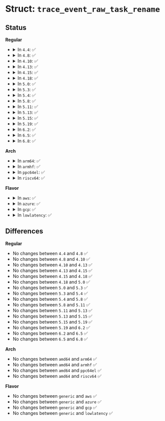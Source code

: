 # Struct: <code>trace_event_raw_task_rename</code>

## Status
<b>Regular</b>
<ul>
<li>
<details>
<summary>In <code>4.4</code>: ✅</summary>

```c
struct trace_event_raw_task_rename {
    struct trace_entry ent;
    pid_t pid;
    char oldcomm[16];
    char newcomm[16];
    short int oom_score_adj;
    char __data[0];
};
```
</details>
</li>
<li>
<details>
<summary>In <code>4.8</code>: ✅</summary>

```c
struct trace_event_raw_task_rename {
    struct trace_entry ent;
    pid_t pid;
    char oldcomm[16];
    char newcomm[16];
    short int oom_score_adj;
    char __data[0];
};
```
</details>
</li>
<li>
<details>
<summary>In <code>4.10</code>: ✅</summary>

```c
struct trace_event_raw_task_rename {
    struct trace_entry ent;
    pid_t pid;
    char oldcomm[16];
    char newcomm[16];
    short int oom_score_adj;
    char __data[0];
};
```
</details>
</li>
<li>
<details>
<summary>In <code>4.13</code>: ✅</summary>

```c
struct trace_event_raw_task_rename {
    struct trace_entry ent;
    pid_t pid;
    char oldcomm[16];
    char newcomm[16];
    short int oom_score_adj;
    char __data[0];
};
```
</details>
</li>
<li>
<details>
<summary>In <code>4.15</code>: ✅</summary>

```c
struct trace_event_raw_task_rename {
    struct trace_entry ent;
    pid_t pid;
    char oldcomm[16];
    char newcomm[16];
    short int oom_score_adj;
    char __data[0];
};
```
</details>
</li>
<li>
<details>
<summary>In <code>4.18</code>: ✅</summary>

```c
struct trace_event_raw_task_rename {
    struct trace_entry ent;
    pid_t pid;
    char oldcomm[16];
    char newcomm[16];
    short int oom_score_adj;
    char __data[0];
};
```
</details>
</li>
<li>
<details>
<summary>In <code>5.0</code>: ✅</summary>

```c
struct trace_event_raw_task_rename {
    struct trace_entry ent;
    pid_t pid;
    char oldcomm[16];
    char newcomm[16];
    short int oom_score_adj;
    char __data[0];
};
```
</details>
</li>
<li>
<details>
<summary>In <code>5.3</code>: ✅</summary>

```c
struct trace_event_raw_task_rename {
    struct trace_entry ent;
    pid_t pid;
    char oldcomm[16];
    char newcomm[16];
    short int oom_score_adj;
    char __data[0];
};
```
</details>
</li>
<li>
<details>
<summary>In <code>5.4</code>: ✅</summary>

```c
struct trace_event_raw_task_rename {
    struct trace_entry ent;
    pid_t pid;
    char oldcomm[16];
    char newcomm[16];
    short int oom_score_adj;
    char __data[0];
};
```
</details>
</li>
<li>
<details>
<summary>In <code>5.8</code>: ✅</summary>

```c
struct trace_event_raw_task_rename {
    struct trace_entry ent;
    pid_t pid;
    char oldcomm[16];
    char newcomm[16];
    short int oom_score_adj;
    char __data[0];
};
```
</details>
</li>
<li>
<details>
<summary>In <code>5.11</code>: ✅</summary>

```c
struct trace_event_raw_task_rename {
    struct trace_entry ent;
    pid_t pid;
    char oldcomm[16];
    char newcomm[16];
    short int oom_score_adj;
    char __data[0];
};
```
</details>
</li>
<li>
<details>
<summary>In <code>5.13</code>: ✅</summary>

```c
struct trace_event_raw_task_rename {
    struct trace_entry ent;
    pid_t pid;
    char oldcomm[16];
    char newcomm[16];
    short int oom_score_adj;
    char __data[0];
};
```
</details>
</li>
<li>
<details>
<summary>In <code>5.15</code>: ✅</summary>

```c
struct trace_event_raw_task_rename {
    struct trace_entry ent;
    pid_t pid;
    char oldcomm[16];
    char newcomm[16];
    short int oom_score_adj;
    char __data[0];
};
```
</details>
</li>
<li>
<details>
<summary>In <code>5.19</code>: ✅</summary>

```c
struct trace_event_raw_task_rename {
    struct trace_entry ent;
    pid_t pid;
    char oldcomm[16];
    char newcomm[16];
    short int oom_score_adj;
    char __data[0];
};
```
</details>
</li>
<li>
<details>
<summary>In <code>6.2</code>: ✅</summary>

```c
struct trace_event_raw_task_rename {
    struct trace_entry ent;
    pid_t pid;
    char oldcomm[16];
    char newcomm[16];
    short int oom_score_adj;
    char __data[0];
};
```
</details>
</li>
<li>
<details>
<summary>In <code>6.5</code>: ✅</summary>

```c
struct trace_event_raw_task_rename {
    struct trace_entry ent;
    pid_t pid;
    char oldcomm[16];
    char newcomm[16];
    short int oom_score_adj;
    char __data[0];
};
```
</details>
</li>
<li>
<details>
<summary>In <code>6.8</code>: ✅</summary>

```c
struct trace_event_raw_task_rename {
    struct trace_entry ent;
    pid_t pid;
    char oldcomm[16];
    char newcomm[16];
    short int oom_score_adj;
    char __data[0];
};
```
</details>
</li>
</ul>
<b>Arch</b>
<ul>
<li>
<details>
<summary>In <code>arm64</code>: ✅</summary>

```c
struct trace_event_raw_task_rename {
    struct trace_entry ent;
    pid_t pid;
    char oldcomm[16];
    char newcomm[16];
    short int oom_score_adj;
    char __data[0];
};
```
</details>
</li>
<li>
<details>
<summary>In <code>armhf</code>: ✅</summary>

```c
struct trace_event_raw_task_rename {
    struct trace_entry ent;
    pid_t pid;
    char oldcomm[16];
    char newcomm[16];
    short int oom_score_adj;
    char __data[0];
};
```
</details>
</li>
<li>
<details>
<summary>In <code>ppc64el</code>: ✅</summary>

```c
struct trace_event_raw_task_rename {
    struct trace_entry ent;
    pid_t pid;
    char oldcomm[16];
    char newcomm[16];
    short int oom_score_adj;
    char __data[0];
};
```
</details>
</li>
<li>
<details>
<summary>In <code>riscv64</code>: ✅</summary>

```c
struct trace_event_raw_task_rename {
    struct trace_entry ent;
    pid_t pid;
    char oldcomm[16];
    char newcomm[16];
    short int oom_score_adj;
    char __data[0];
};
```
</details>
</li>
</ul>
<b>Flavor</b>
<ul>
<li>
<details>
<summary>In <code>aws</code>: ✅</summary>

```c
struct trace_event_raw_task_rename {
    struct trace_entry ent;
    pid_t pid;
    char oldcomm[16];
    char newcomm[16];
    short int oom_score_adj;
    char __data[0];
};
```
</details>
</li>
<li>
<details>
<summary>In <code>azure</code>: ✅</summary>

```c
struct trace_event_raw_task_rename {
    struct trace_entry ent;
    pid_t pid;
    char oldcomm[16];
    char newcomm[16];
    short int oom_score_adj;
    char __data[0];
};
```
</details>
</li>
<li>
<details>
<summary>In <code>gcp</code>: ✅</summary>

```c
struct trace_event_raw_task_rename {
    struct trace_entry ent;
    pid_t pid;
    char oldcomm[16];
    char newcomm[16];
    short int oom_score_adj;
    char __data[0];
};
```
</details>
</li>
<li>
<details>
<summary>In <code>lowlatency</code>: ✅</summary>

```c
struct trace_event_raw_task_rename {
    struct trace_entry ent;
    pid_t pid;
    char oldcomm[16];
    char newcomm[16];
    short int oom_score_adj;
    char __data[0];
};
```
</details>
</li>
</ul>

## Differences
<b>Regular</b>
<ul>
<li>
No changes between <code>4.4</code> and <code>4.8</code> ✅
</li>
<li>
No changes between <code>4.8</code> and <code>4.10</code> ✅
</li>
<li>
No changes between <code>4.10</code> and <code>4.13</code> ✅
</li>
<li>
No changes between <code>4.13</code> and <code>4.15</code> ✅
</li>
<li>
No changes between <code>4.15</code> and <code>4.18</code> ✅
</li>
<li>
No changes between <code>4.18</code> and <code>5.0</code> ✅
</li>
<li>
No changes between <code>5.0</code> and <code>5.3</code> ✅
</li>
<li>
No changes between <code>5.3</code> and <code>5.4</code> ✅
</li>
<li>
No changes between <code>5.4</code> and <code>5.8</code> ✅
</li>
<li>
No changes between <code>5.8</code> and <code>5.11</code> ✅
</li>
<li>
No changes between <code>5.11</code> and <code>5.13</code> ✅
</li>
<li>
No changes between <code>5.13</code> and <code>5.15</code> ✅
</li>
<li>
No changes between <code>5.15</code> and <code>5.19</code> ✅
</li>
<li>
No changes between <code>5.19</code> and <code>6.2</code> ✅
</li>
<li>
No changes between <code>6.2</code> and <code>6.5</code> ✅
</li>
<li>
No changes between <code>6.5</code> and <code>6.8</code> ✅
</li>
</ul>
<b>Arch</b>
<ul>
<li>
No changes between <code>amd64</code> and <code>arm64</code> ✅
</li>
<li>
No changes between <code>amd64</code> and <code>armhf</code> ✅
</li>
<li>
No changes between <code>amd64</code> and <code>ppc64el</code> ✅
</li>
<li>
No changes between <code>amd64</code> and <code>riscv64</code> ✅
</li>
</ul>
<b>Flavor</b>
<ul>
<li>
No changes between <code>generic</code> and <code>aws</code> ✅
</li>
<li>
No changes between <code>generic</code> and <code>azure</code> ✅
</li>
<li>
No changes between <code>generic</code> and <code>gcp</code> ✅
</li>
<li>
No changes between <code>generic</code> and <code>lowlatency</code> ✅
</li>
</ul>
